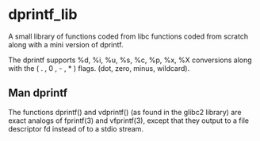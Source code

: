 # dprintf_lib
A small library of functions coded from libc functions coded from scratch along with a mini version of dprintf.

The dprintf supports %d, %i, %u, %s, %c, %p, %x, %X conversions along with the  ( .   , 0  ,  -   ,  * ) flags. (dot, zero, minus, wildcard).

## Man dprintf

The functions dprintf() and vdprintf() (as found in the glibc2 library) are exact analogs of fprintf(3) and vfprintf(3), except that they output to a file descriptor fd instead of to a stdio stream.
